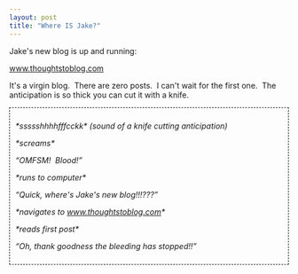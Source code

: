```yaml
---
layout: post
title: "Where IS Jake?"
---
```


<p>Jake's new blog is up and running:</p>
<p><a href="http://www.thoughtstoblog.com">www.thoughtstoblog.com</a></p>
<p>It's a virgin blog.&nbsp; There are zero posts.&nbsp; I can't wait for the first one.&nbsp; The anticipation is so thick you can cut it with a knife.&nbsp; </p>
<div style="padding: 10px;border: dashed 1px black;"> 
<p><em>*ssssshhhhfffcckk* (sound of a knife cutting anticipation)</em></p>
<p><em>*screams*</em></p>
<p><em>&#8220;OMFSM!&nbsp; Blood!&#8221;</em></p>
<p><em>*runs to computer*</em></p>
<p><em>&#8220;Quick, where's Jake's new blog!!!???&#8221;</em></p>
<p><em>*navigates to </em><a href="http://www.thoughtstoblog.com"><em>www.thoughtstoblog.com</em></a><em>*</em></p>
<p><em>*reads first post*</em></p>
<p><em>&#8220;Oh, thank goodness&nbsp;the bleeding has stopped!!&#8221;</em></p>
</div> 
